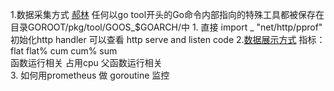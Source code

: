 1.数据采集方式
    [郝林](http://wiki.jikexueyuan.com/project/go-command-tutorial/0.12.html)
    任何以go tool开头的Go命令内部指向的特殊工具都被保存在目录GOROOT/pkg/tool/GOOS_$GOARCH/中
    1. 直接 import _ "net/http/pprof"
        初始化http handler 可以查看 http serve and listen code
2.[数据展示方式](https://segmentfault.com/a/1190000016412013)
    指标：flat flat% cum cum% sum  
         函数运行相关 
         占用cpu
         父函数运行相关    
3. 如何用prometheus 做 goroutine 监控